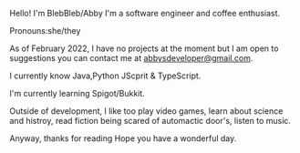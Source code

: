 Hello! I'm BlebBleb/Abby I'm a software engineer and coffee enthusiast.

Pronouns:she/they 

As of February 2022, I have no projects at the moment but I am open to suggestions you can contact me at abbysdeveloper@gmail.com.

I currently know Java,Python JScprit & TypeScript.

I'm currently learning Spigot/Bukkit.

Outside of development, I like too play video games, learn about science and histroy, read fiction being scared of automactic door's, listen to music.

Anyway, thanks for reading Hope you have a wonderful day.

<!---
BlebBleb/BlebBleb is a ✨ special ✨ repository because its `README.md` (this file) appears on your GitHub profile.
You can click the Preview link to take a look at your changes.
--->
